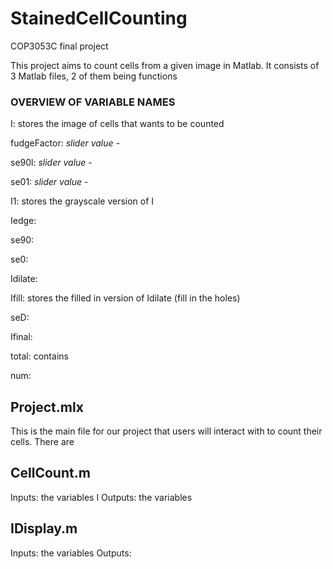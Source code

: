 # StainedCellCounting
COP3053C final project

This project aims to count cells from a given image in Matlab. It consists of 3 Matlab files, 2 of them being functions


### OVERVIEW OF VARIABLE NAMES

I: stores the image of cells that wants to be counted

fudgeFactor: _slider value_ - 

se90l: _slider value_ - 

se01: _slider value_ - 

I1: stores the grayscale version of I

Iedge:

se90:

se0:

Idilate:

Ifill: stores the filled in version of Idilate (fill in the holes)

seD:

Ifinal:

total: contains 

num:



## **Project.mlx**
This is the main file for our project that users will interact with to count their cells. There are 

## **CellCount.m**
Inputs: the variables I
Outputs: the variables

## **IDisplay.m**
Inputs: the variables
Outputs:

